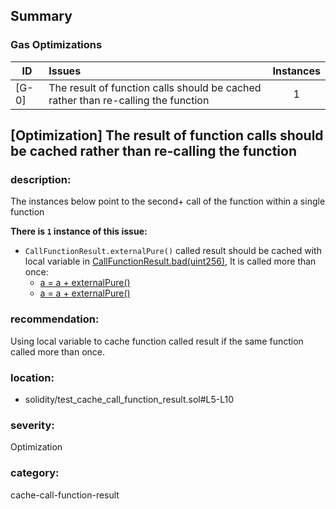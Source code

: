 ## Summary 

### Gas Optimizations

|ID|Issues|Instances|
|---|:---|:---:|
| [G-0] | The result of function calls should be cached rather than re-calling the function | 1 |



## [Optimization] The result of function calls should be cached rather than re-calling the function

### description:

The instances below point to the second+ call of the function within a single function


**There is `1` instance of this issue:**

- `CallFunctionResult.externalPure()` called result should be cached with local variable in [CallFunctionResult.bad(uint256)](solidity/test_cache_call_function_result.sol#L5-L10), It is called more than once:
	- [a = a + externalPure()](solidity/test_cache_call_function_result.sol#L6)
	- [a = a + externalPure()](solidity/test_cache_call_function_result.sol#L7)


### recommendation:

Using local variable to cache function called result if the same function called more than once.


### location:
- solidity/test_cache_call_function_result.sol#L5-L10

### severity:
Optimization

### category:
cache-call-function-result
